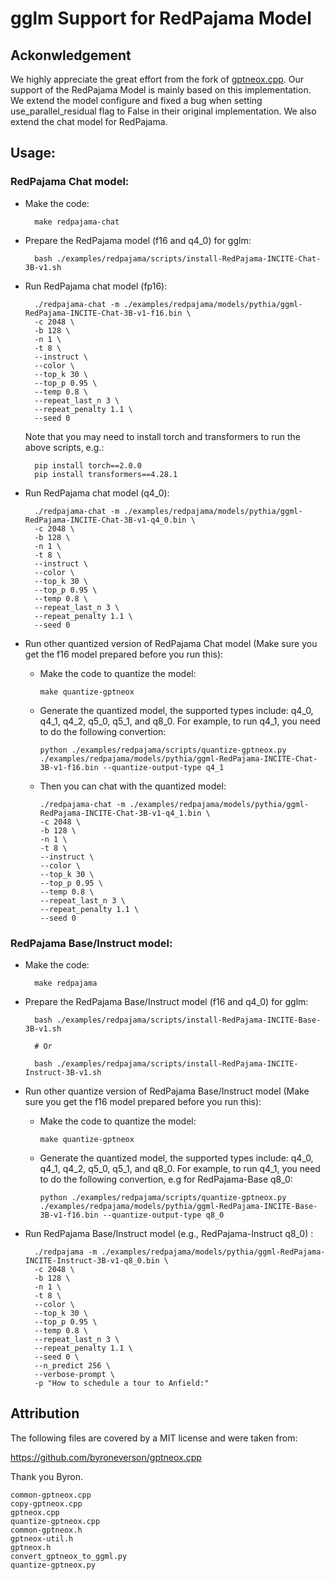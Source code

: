 # gglm Support for RedPajama Model

## Ackonwledgement 

We highly appreciate the great effort from the fork of [gptneox.cpp](https://github.com/byroneverson/gptneox.cpp). Our support of the RedPajama Model is mainly based on this implementation. We extend the model configure and fixed a bug when setting use_parallel_residual flag to False in their original implementation. We also extend the chat model for RedPajama.

## Usage:

### RedPajama Chat model:

- Make the code:

        make redpajama-chat


- Prepare the RedPajama model (f16 and q4_0) for gglm:

        bash ./examples/redpajama/scripts/install-RedPajama-INCITE-Chat-3B-v1.sh

- Run RedPajama chat model (fp16):

        ./redpajama-chat -m ./examples/redpajama/models/pythia/ggml-RedPajama-INCITE-Chat-3B-v1-f16.bin \
        -c 2048 \
        -b 128 \
        -n 1 \
        -t 8 \
        --instruct \
        --color \
        --top_k 30 \
        --top_p 0.95 \
        --temp 0.8 \
        --repeat_last_n 3 \
        --repeat_penalty 1.1 \
        --seed 0

    Note that you may need to install torch and transformers to run the above scripts, e.g.:
        
        pip install torch==2.0.0
        pip install transformers==4.28.1


- Run RedPajama chat model (q4_0):

        ./redpajama-chat -m ./examples/redpajama/models/pythia/ggml-RedPajama-INCITE-Chat-3B-v1-q4_0.bin \
        -c 2048 \
        -b 128 \
        -n 1 \
        -t 8 \
        --instruct \
        --color \
        --top_k 30 \
        --top_p 0.95 \
        --temp 0.8 \
        --repeat_last_n 3 \
        --repeat_penalty 1.1 \
        --seed 0

- Run other quantized version of RedPajama Chat model (Make sure you get the f16 model prepared before you run this):

  - Make the code to quantize the model:

        make quantize-gptneox

  - Generate the quantized model, the supported types include: q4_0, q4_1, q4_2, q5_0, q5_1, and q8_0. For example, to run q4_1, you need to do the following convertion:

        python ./examples/redpajama/scripts/quantize-gptneox.py ./examples/redpajama/models/pythia/ggml-RedPajama-INCITE-Chat-3B-v1-f16.bin --quantize-output-type q4_1

  - Then you can chat with the quantized model:

        ./redpajama-chat -m ./examples/redpajama/models/pythia/ggml-RedPajama-INCITE-Chat-3B-v1-q4_1.bin \
        -c 2048 \
        -b 128 \
        -n 1 \
        -t 8 \
        --instruct \
        --color \
        --top_k 30 \
        --top_p 0.95 \
        --temp 0.8 \
        --repeat_last_n 3 \
        --repeat_penalty 1.1 \
        --seed 0




### RedPajama Base/Instruct model:

- Make the code:

        make redpajama


- Prepare the RedPajama Base/Instruct model (f16 and q4_0) for gglm:

        bash ./examples/redpajama/scripts/install-RedPajama-INCITE-Base-3B-v1.sh

        # Or 

        bash ./examples/redpajama/scripts/install-RedPajama-INCITE-Instruct-3B-v1.sh

- Run other quantize version of RedPajama Base/Instruct model (Make sure you get the f16 model prepared before you run this):

  - Make the code to quantize the model:

        make quantize-gptneox

  - Generate the quantized model, the supported types include: q4_0, q4_1, q4_2, q5_0, q5_1, and q8_0. For example, to run q4_1, you need to do the following convertion, e.g for RedPajama-Base q8_0:

        python ./examples/redpajama/scripts/quantize-gptneox.py ./examples/redpajama/models/pythia/ggml-RedPajama-INCITE-Base-3B-v1-f16.bin --quantize-output-type q8_0

- Run RedPajama Base/Instruct model (e.g., RedPajama-Instruct q8_0) :

        ./redpajama -m ./examples/redpajama/models/pythia/ggml-RedPajama-INCITE-Instruct-3B-v1-q8_0.bin \
        -c 2048 \
        -b 128 \
        -n 1 \
        -t 8 \
        --color \
        --top_k 30 \
        --top_p 0.95 \
        --temp 0.8 \
        --repeat_last_n 3 \
        --repeat_penalty 1.1 \
        --seed 0 \
        --n_predict 256 \
        --verbose-prompt \
        -p "How to schedule a tour to Anfield:"


## Attribution

The following files are covered by a MIT license and were taken from:

https://github.com/byroneverson/gptneox.cpp

Thank you Byron.

```
common-gptneox.cpp	
copy-gptneox.cpp	
gptneox.cpp		
quantize-gptneox.cpp
common-gptneox.h	
gptneox-util.h		
gptneox.h
convert_gptneox_to_ggml.py
quantize-gptneox.py
```